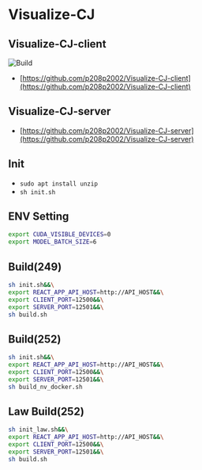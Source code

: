 # Visualize-CJ
## Visualize-CJ-client
![Build](https://github.com/p208p2002/Visualize-CJ-client/workflows/Build/badge.svg?branch=master)
- [https://github.com/p208p2002/Visualize-CJ-client](https://github.com/p208p2002/Visualize-CJ-client)
## Visualize-CJ-server
- [https://github.com/p208p2002/Visualize-CJ-server](https://github.com/p208p2002/Visualize-CJ-server)
## Init
- `sudo apt install unzip`
- `sh init.sh`

## ENV Setting
```sh
export CUDA_VISIBLE_DEVICES=0
export MODEL_BATCH_SIZE=6
```

## Build(249)
```sh
sh init.sh&&\
export REACT_APP_API_HOST=http://API_HOST&&\
export CLIENT_PORT=12500&&\
export SERVER_PORT=12501&&\
sh build.sh
```

## Build(252)
``` sh
sh init.sh&&\
export REACT_APP_API_HOST=http://API_HOST&&\
export CLIENT_PORT=12500&&\
export SERVER_PORT=12501&&\
sh build_nv_docker.sh
```

## Law Build(252)
``` sh
sh init_law.sh&&\
export REACT_APP_API_HOST=http://API_HOST&&\
export CLIENT_PORT=12500&&\
export SERVER_PORT=12501&&\
sh build.sh
```
